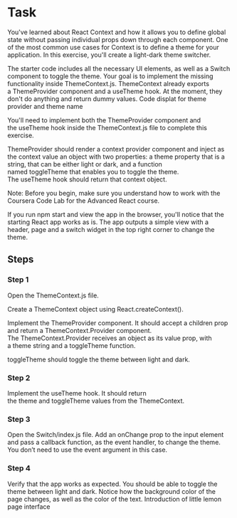 # Task

You've learned about React Context and how it allows you to define global state without passing individual props down through each component. One of the most common use cases for Context is to define a theme for your application. In this exercise, you'll create a light-dark theme switcher.

The starter code includes all the necessary UI elements, as well as a Switch component to toggle the theme. Your goal is to implement the missing functionality inside ThemeContext.js. ThemeContext already exports a ThemeProvider component and a useTheme hook. At the moment, they don't do anything and return dummy values.
Code displat for theme provider and theme name

You'll need to implement both the ThemeProvider component and the useTheme hook inside the ThemeContext.js file to complete this exercise.

ThemeProvider should render a context provider component and inject as the context value an object with two properties: a theme property that is a string, that can be either light or dark, and a function named toggleTheme that enables you to toggle the theme. The useTheme hook should return that context object.

Note: Before you begin, make sure you understand how to work with the Coursera Code Lab for the Advanced React course.

If you run npm start and view the app in the browser, you'll notice that the starting React app works as is. The app outputs a simple view with a header, page and a switch widget in the top right corner to change the theme.

## Steps

### Step 1

Open the ThemeContext.js file.

Create a ThemeContext object using React.createContext().

Implement the ThemeProvider component. It should accept a children prop and return a ThemeContext.Provider component. The ThemeContext.Provider receives an object as its value prop, with a theme string and a toggleTheme function.

toggleTheme should toggle the theme between light and dark.

### Step 2

Implement the useTheme hook. It should return the theme and toggleTheme values from the ThemeContext.

### Step 3

Open the Switch/index.js file. Add an onChange prop to the input element and pass a callback function, as the event handler, to change the theme. You don’t need to use the event argument in this case.

### Step 4

Verify that the app works as expected. You should be able to toggle the theme between light and dark. Notice how the background color of the page changes, as well as the color of the text.
Introduction of little lemon page interface